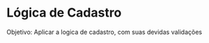 <h1>Lógica de Cadastro</h1>

<p>Objetivo: Aplicar a logica de cadastro, com suas devidas validações</p>
 
 
